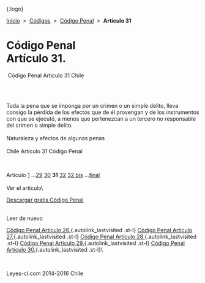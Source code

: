 <div class="wrapper">

[](/index.htm){.logo}
<div class="breadcrumbs">

[Inicio](/index.htm)  &gt;  [Códigos](/codigos.htm)  &gt;  [Código
Penal](/codigo_penal.htm "Código Penal")  &gt;  **Artículo 31**

</div>

<div class="middle">

<div class="container">

Código Penal\
Artículo 31.
=============

<div id="goser">

</div>

﻿
Código Penal Artículo 31 Chile

\
﻿
<div id="squareAds">

</div>

<div id="statya">

Toda la pena que se imponga por un crimen o un simple delito, lleva
consigo la pérdida de los efectos que de él provengan y de los
instrumentos con que se ejecutó, a menos que pertenezcan a un tercero no
responsable del crimen o simple delito.\
\
Naturaleza y efectos de algunas penas\
\
Chile Artículo 31 Código Penal

</div>

﻿
<div id="ads1">

</div>

<div class="breadstat">

Artículo
[1](/codigo_penal/1.htm) ...[29](/codigo_penal/29.htm) [30](/codigo_penal/30.htm) **31** [32](/codigo_penal/32.htm) [32
bis](/codigo_penal/32%20bis.htm) ...[final](/codigo_penal/final.htm) \
\
Ver el artículo\

</div>

[Descargar gratis Código
Penal](/codigo_penal/download.htm "Descargar gratis Código Penal") ﻿
<div style="clear: left">

</div>

\
Leer de nuevo

[Código Penal Artículo 26.](/codigo_penal/26.htm){.autolink_lastvisited
.st-l} [Código Penal Artículo
27.](/codigo_penal/27.htm){.autolink_lastvisited .st-l} [Código Penal
Artículo 28.](/codigo_penal/28.htm){.autolink_lastvisited .st-l} [Código
Penal Artículo 29.](/codigo_penal/29.htm){.autolink_lastvisited .st-l}
[Código Penal Artículo 30.](/codigo_penal/30.htm){.autolink_lastvisited
.st-l}\

</div>

﻿
<div id="LeftAds">

</div>

</div>

Leyes-cl.com 2014-2016 Chile

</div>
